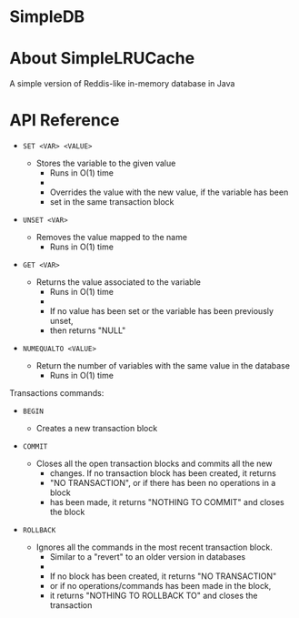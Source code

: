# SimpleDB

About SimpleLRUCache
========
A simple version of Reddis-like in-memory database in Java

API Reference
========
- `SET <VAR> <VALUE>`
   * Stores the variable to the given value
	 * Runs in O(1) time
	 * 
	 * Overrides the value with the new value, if the variable has been 
	 * set in the same transaction block
      
  
- `UNSET <VAR>`
  * Removes the value mapped to the name
	* Runs in O(1) time
	
- `GET <VAR>`
  * Returns the value associated to the variable
	* Runs in O(1) time
	* 
	* If no value has been set or the variable has been previously unset,
	* then returns "NULL"
	
- `NUMEQUALTO <VALUE>`
  * Return the number of variables with the same value in the database
	* Runs in O(1) time

 Transactions commands:
- `BEGIN`
  * Creates a new transaction block
  
- `COMMIT`
  * Closes all the open transaction blocks and commits all the new 
	* changes. If no transaction block has been created, it returns 
	* "NO TRANSACTION", or if there has been no operations in a block
	* has been made, it returns "NOTHING TO COMMIT" and closes the block

- `ROLLBACK`
  * Ignores all the commands in the most recent transaction block.
	* Similar to a "revert" to an older version in databases
	* 
	* If no block has been created, it returns "NO TRANSACTION"
	* or if no operations/commands has been made in the block,
	* it returns "NOTHING TO ROLLBACK TO" and closes the transaction
